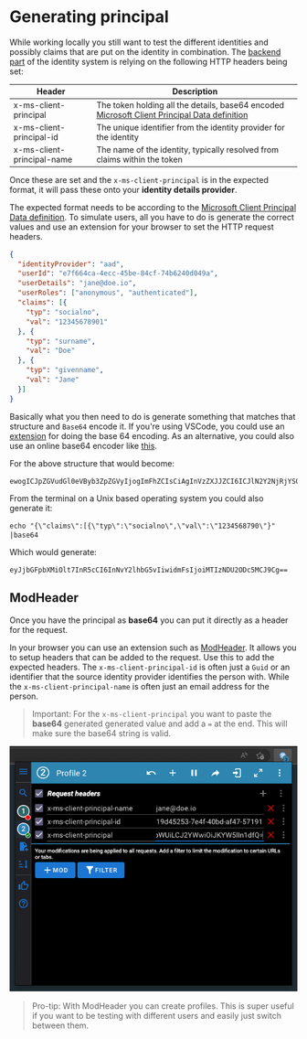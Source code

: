 # Generating principal

While working locally you still want to test the different identities and possibly claims that are put on the identity in combination.
The [backend part](./identity.md) of the identity system is relying on the following HTTP headers being set:

| Header | Description |
| ------ | ----------- |
| x-ms-client-principal | The token holding all the details, base64 encoded [Microsoft Client Principal Data definition](https://learn.microsoft.com/en-us/azure/static-web-apps/user-information?tabs=csharp#client-principal-data) |
| x-ms-client-principal-id | The unique identifier from the identity provider for the identity |
| x-ms-client-principal-name | The name of the identity, typically resolved from claims within the token |

Once these are set and the `x-ms-client-principal` is in the expected format, it
will pass these onto your **identity details provider**.

The expected format needs to be according to the [Microsoft Client Principal Data definition](https://learn.microsoft.com/en-us/azure/static-web-apps/user-information?tabs=csharp#client-principal-data).
To simulate users, all you have to do is generate the correct values and use an extension for your browser to set the
HTTP request headers.

```json
{
  "identityProvider": "aad",
  "userId": "e7f664ca-4ecc-45be-84cf-74b6240d049a",
  "userDetails": "jane@doe.io",
  "userRoles": ["anonymous", "authenticated"],
  "claims": [{
    "typ": "socialno",
    "val": "12345678901"
  }, {
    "typ": "surname",
    "val": "Doe"
  }, {
    "typ": "givenname",
    "val": "Jane"
  }]
}
```

Basically what you then need to do is generate something that matches that structure and `Base64` encode it.
If you're using VSCode, you could use an [extension](https://marketplace.visualstudio.com/items?itemName=adamhartford.vscode-base64) for doing the base 64 encoding.
As an alternative, you could also use an online base64 encoder like [this](https://www.base64encode.org).

For the above structure that would become:

```text
ewogICJpZGVudGl0eVByb3ZpZGVyIjogImFhZCIsCiAgInVzZXJJZCI6ICJlN2Y2NjRjYS00ZWNjLTQ1YmUtODRjZi03NGI2MjQwZDA0OWEiLAogICJ1c2VyRGV0YWlscyI6ICJqYW5lQGRvZS5pbyIsCiAgInVzZXJSb2xlcyI6IFsiYW5vbnltb3VzIiwgImF1dGhlbnRpY2F0ZWQiXSwKICAiY2xhaW1zIjogW3sKICAgICJ0eXAiOiAic29jaWFsbm8iLAogICAgInZhbCI6ICIxMjM0NTY3ODkwMSIKICB9LCB7CiAgICAidHlwIjogInN1cm5hbWUiLAogICAgInZhbCI6ICJEb2UiCiAgfSwgewogICAgInR5cCI6ICJnaXZlbm5hbWUiLAogICAgInZhbCI6ICJKYW5lIgogIH1dCn0K
```

From the terminal on a Unix based operating system you could also generate it:

```shell
echo "{\"claims\":[{\"typ\":\"socialno\",\"val\":\"1234568790\"}" |base64
```

Which would generate:

```text
eyJjbGFpbXMiOlt7InR5cCI6InNvY2lhbG5vIiwidmFsIjoiMTIzNDU2ODc5MCJ9Cg==
```

## ModHeader

Once you have the principal as **base64** you can put it directly as a header for the request.

In your browser you can use an extension such as [ModHeader](https://modheader.com). It allows you to setup headers
that can be added to the request. Use this to add the expected headers.
The `x-ms-client-principal-id` is often just a `Guid` or an identifier that the source identity provider identifies the
person with. While the `x-ms-client-principal-name` is often just an email address for the person.

> Important: For the `x-ms-client-principal` you want to paste the **base64** generated generated value and add a `=` at the end.
This will make sure the base64 string is valid.

![](./configure-mod-header.png)

> Pro-tip: With ModHeader you can create profiles. This is super useful if you want to be testing with different users and easily just switch between them.
